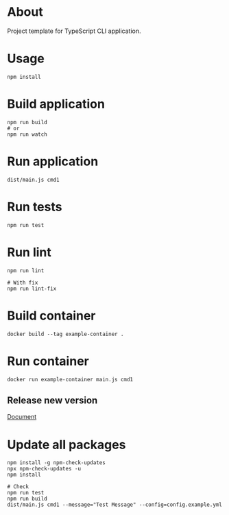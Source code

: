 # About

Project template for TypeScript CLI application.

# Usage

```
npm install
```

# Build application

```
npm run build
# or
npm run watch
```

# Run application

```
dist/main.js cmd1
```

# Run tests

```
npm run test
```

# Run lint

```
npm run lint

# With fix
npm run lint-fix
```

# Build container

```
docker build --tag example-container .
```

# Run container

```
docker run example-container main.js cmd1
```

## Release new version

[Document](https://gist.github.com/t-kuni/3d0a5cc86ab63cab3188160f5535afc0#%E6%96%B0%E3%81%97%E3%81%84%E3%83%90%E3%83%BC%E3%82%B8%E3%83%A7%E3%83%B3%E3%82%92%E6%8E%A1%E7%95%AA%E3%81%99%E3%82%8B)

# Update all packages

```
npm install -g npm-check-updates
npx npm-check-updates -u
npm install

# Check
npm run test
npm run build
dist/main.js cmd1 --message="Test Message" --config=config.example.yml
```